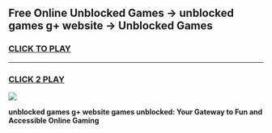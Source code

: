 
## Free Online Unblocked Games → unblocked games g+ website → Unblocked Games
<h3>
<a href="https://premium.freeplayer.one?title=unblocked_games_g+_website&ref=21F">CLICK TO PLAY</a></h3>
<hr>

<h3>
<a href="https://premium.freeplayer.one?title=unblocked_games_g+_website&ref=21F">CLICK 2 PLAY</a>
  
</h3>

<a href="https://premium.freeplayer.one?title=unblocked_games_g+_website&ref=21F/"><img src="https://clearcache.store/games.png"></a>


**unblocked games g+ website games unblocked: Your Gateway to Fun and Accessible Online Gaming**
